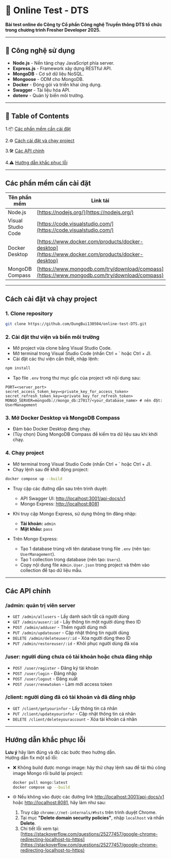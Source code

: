 # 🧪 Online Test - DTS 

**Bài test online do Công ty Cổ phần Công nghệ Truyền thông DTS tổ chức trong chương trình Fresher Developer 2025.**

---

## 🚀 Công nghệ sử dụng

- **Node.js** - Nền tảng chạy JavaScript phía server.
- **Express.js** - Framework xây dựng RESTful API.
- **MongoDB** - Cơ sở dữ liệu NoSQL.
- **Mongoose** - ODM cho MongoDB.
- **Docker** - Đóng gói và triển khai ứng dụng.
- **Swagger** - Tài liệu hóa API.
- **dotenv** - Quản lý biến môi trường.

---

## 📑 Table of Contents

1.📦 [Các phần mềm cần cài đặt](#các-phần-mềm-cần-cài-đặt)  

2.⚙️ [Cách cài đặt và chạy project](#cách-cài-đặt-và-chạy-project)  

3.🛠️ [Các API chính](#các-api-chính)  

4.⚠️ [Hướng dẫn khắc phục lỗi](#hướng-dẫn-khắc-phục-lỗi)  

---

## Các phần mềm cần cài đặt

| Tên phần mềm      | Link tải                                                 |
|-------------------|----------------------------------------------------------|
| Node.js           | [https://nodejs.org/](https://nodejs.org/)               |
| Visual Studio Code| [https://code.visualstudio.com/](https://code.visualstudio.com/) |
| Docker Desktop    | [https://www.docker.com/products/docker-desktop](https://www.docker.com/products/docker-desktop) |
| MongoDB Compass   | [https://www.mongodb.com/try/download/compass](https://www.mongodb.com/try/download/compass) |

---

## Cách cài đặt và chạy project

### 1. Clone repository
```bash
git clone https://github.com/DungBui130504/online-test-DTS.git
```

### 2. Cài đặt thư viện và biến môi trường

- Mở project vừa clone bằng Visual Studio Code.
- Mở terminal trong Visual Studio Code (nhấn Ctrl + ` hoặc Ctrl + J).
- Cài đặt các thư viện cần thiết, nhập lệnh:
```bash
npm install
```

- Tạo file `.env` trong thư mục gốc của project với nội dung sau:
```env
PORT=<server_port>
secret_access_token_key=<private_key_for_access_token>
secret_refresh_token_key=<private_key_for_refresh_token>
MONGO_SERVER=mongodb://mongo_db:27017/<your_database_name> # nên đặt: UserManagement
```

### 3. Mở Docker Desktop và MongoDB Compass

- Đảm bảo Docker Desktop đang chạy.
- (Tùy chọn) Dùng MongoDB Compass để kiểm tra dữ liệu sau khi khởi chạy.

### 4. Chạy project

- Mở terminal trong Visual Studio Code (nhấn Ctrl + ` hoặc Ctrl + J).
- Chạy lệnh sau để khởi động project:
```bash
docker compose up --build
```

- Truy cập các đường dẫn sau trên trình duyệt:
  - API Swagger UI: [http://localhost:3001/api-docs/v1](http://localhost:3001/api-docs/v1)
  - Mongo Express: [http://localhost:8081](http://localhost:8081)

- Khi truy cập Mongo Express, sử dụng thông tin đăng nhập:
  - **Tài khoản:** `admin`
  - **Mật khẩu:** `pass`

- Trên Mongo Express:
  - Tạo 1 database trùng với tên database trong file `.env` (nên tạo: `UserManagement`).
  - Tạo 1 collection trong database (nên tạo: `Users`).
  - Copy nội dung file `Admin.User.json` trong project và thêm vào collection để tạo dữ liệu mẫu.

---

## Các API chính

### /admin: quản trị viên server
- `GET /admin/allusers` - Lấy danh sách tất cả người dùng
- `GET /admin/auser/:id` - Lấy thông tin một người dùng theo ID
- `POST /admin/adduser` - Thêm người dùng mới
- `PUT /admin/updateuser` - Cập nhật thông tin người dùng
- `DELETE /admin/deleteuser/:id` - Xóa người dùng theo ID
- `PUT /admin/restoreuser/:id` - Khôi phục người dùng đã xóa

### /user: người dùng chưa có tài khoản hoặc chưa đăng nhập
- `POST /user/register` - Đăng ký tài khoản
- `POST /user/login` - Đăng nhập
- `POST /user/logout` - Đăng xuất
- `POST /user/renewtoken` - Làm mới access token

### /client: người dùng đã có tài khoản và đã đăng nhập
- `GET /client/getyourinfor` - Lấy thông tin cá nhân
- `PUT /client/updateyourinfor` - Cập nhật thông tin cá nhân
- `DELETE /client/deleteyouraccount` - Xóa tài khoản cá nhân

---

## Hướng dẫn khắc phục lỗi

**Lưu ý** hãy làm đúng và đủ các bước theo hướng dẫn.  
Hướng dẫn fix một số lỗi:

- ❌ Không build được mongo image: hãy thử chạy lệnh sau để tải thủ công image Mongo rồi build lại project:
  ```bash
  docker pull mongo:latest
  docker compose up --build
  ```

- 🌐 Nếu không vào được các đường link [http://localhost:3001/api-docs/v1](http://localhost:3001/api-docs/v1) hoặc [http://localhost:8081](http://localhost:8081), hãy làm như sau:
  1. Truy cập `chrome://net-internals/#hsts` trên trình duyệt Chrome.
  2. Tại mục **"Delete domain security policies"**, nhập `localhost` và nhấn **Delete**.
  3. Chi tiết lỗi xem tại: [https://stackoverflow.com/questions/25277457/google-chrome-redirecting-localhost-to-https](https://stackoverflow.com/questions/25277457/google-chrome-redirecting-localhost-to-https)
